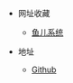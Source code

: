 * 网址收藏
  
  * [鱼儿系统](https://www.yrxitong.com/)

* 地址
  
  * [Github](https://github.com/fantakeoff)